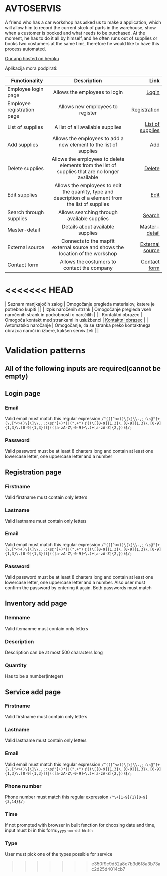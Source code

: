 # AVTOSERVIS #

A friend who has a car workshop has asked us to make a application,
which will allow him to record the current stock of parts in the warehouse, 
show when a customer is booked and what needs to be purchased. 
At the moment, he has to do it all by himself, 
and he often runs out of supplies or books two costumers at the same time, 
therefore he would like to have this process automated.

[Our app hosted on heroku](http://avtoservis.herokuapp.com/)

Aplikacija mora podpirati:

| Functionality        | Description          | Link  |
| --------------------- |:-------------:| ---------:|
| Employee login page     | Allows the employees to login | [Login](https://bitbucket.org/bc7608/sp-v1/src/master/docs/login.html) |
| Employee registration  page   | Allows new employees to register | [Registration](https://bitbucket.org/bc7608/sp-v1/src/master/docs/register.html)   |
| List of supplies   | A list of all available supplies | [List of supplies](https://bitbucket.org/bc7608/sp-v1/src/master/docs/inventory.html)    |
| Add supplies   | Allows the employees to add a new element to the list of supplies   | [ Add](https://bitbucket.org/bc7608/sp-v1/src/master/docs/edit.html)   |
| Delete supplies   | Allows the employees to delete elements from the list of supplies that are no longer available   | [Delete](https://bitbucket.org/bc7608/sp-v1/src/master/docs/edit.html)   |
| Edit supplies   | Allows the employees to edit the quantity, type and description of a element from the list of supplies   | [ Edit](https://bitbucket.org/bc7608/sp-v1/src/master/docs/edit.html)   |
| Search through supplies   | Allows searching through available supplies   | [Search](https://bitbucket.org/bc7608/sp-v1/src/master/docs/edit.html)   |
| Master-detail   | Details about available supplies | [Master-detail](https://bitbucket.org/bc7608/sp-v1/src/master/docs/inventory.html)    |
| External source   | Connects to the mapfit external source and shows the location of the workshop      | [ External source](https://bitbucket.org/bc7608/sp-v1/src/master/docs/contact.html)     |
| Contact form   | Allows the costumers to contact the company   | [Contact form](https://bitbucket.org/bc7608/sp-v1/src/master/docs/contact.html)  |

<<<<<<< HEAD
=======
| Seznam manjkajočih zalog | Omogočanje pregleda materialov, katere je potrebno kupiti     |    |
| Izpis naročenih strank   | Omogočanje pregleda vseh naročenih strank in podrobnosti o naročilih   |   |
| Kontaktni obrazec   | Omogoča kontakt med strankami in uslužbenci   | [Kontaktni obrazec](https://bitbucket.org/bc7608/sp-v1/src/master/docs/contact.html)  |
| Avtomatsko naročanje   | Omogočanje, da se stranka preko kontaktnega obrazca naroči in izbere, kakšen servis želi   |   |

# Validation patterns #

## All of the following inputs are required(cannot be empty) ##

## Login page ##
### Email ###
Valid email must match this regular expression `/^(([^<>()\[\]\\.,;:\s@"]+(\.[^<>()\[\]\\.,;:\s@"]+)*)|(".+"))@((\[[0-9]{1,3}\.[0-9]{1,3}\.[0-9]{1,3}\.[0-9]{1,3}])|(([a-zA-Z\-0-9]+\.)+[a-zA-Z]{2,}))$/;`
### Password ###
Valid password must be at least 8 charters long and contain at least one lowercase letter, one uppercase letter and a number

## Registration page ##
### Firstname ###
Valid firstname must contain only letters
### Lastname ###
Valid lastname must contain only letters
### Email ###
Valid email must match this regular expression `/^(([^<>()\[\]\\.,;:\s@"]+(\.[^<>()\[\]\\.,;:\s@"]+)*)|(".+"))@((\[[0-9]{1,3}\.[0-9]{1,3}\.[0-9]{1,3}\.[0-9]{1,3}])|(([a-zA-Z\-0-9]+\.)+[a-zA-Z]{2,}))$/;`
### Password ###
Valid password must be at least 8 charters long and contain at least one lowercase letter, one uppercase letter and a number. Also user must confirm the password by entering it again. Both passwords must match

## Inventory add page ##
### Itemname ###
Valid itemanme must contain only letters
### Description ###
Description can be at most 500 characters long
### Quantity ###
Has to be a number(integer)

## Service add page ##
### Firstname ###
Valid firstname must contain only letters
### Lastname ###
Valid lastname must contain only letters
### Email ###
Valid email must match this regular expression `/^(([^<>()\[\]\\.,;:\s@"]+(\.[^<>()\[\]\\.,;:\s@"]+)*)|(".+"))@((\[[0-9]{1,3}\.[0-9]{1,3}\.[0-9]{1,3}\.[0-9]{1,3}])|(([a-zA-Z\-0-9]+\.)+[a-zA-Z]{2,}))$/;`
### Phone number ###
Phone number must match this regular expression `/^\+[1-9]{1}[0-9]{3,14}$/;`
### Time ###
If not prompted with browser in built function for choosing date and time, input must bi in this form:`yyyy-mm-dd hh:hh `
### Type ###
User must pick one of the types possible for service





>>>>>>> e350f9c9d52a8e7b3d6f8a3b73ac2d25d4014cb7
